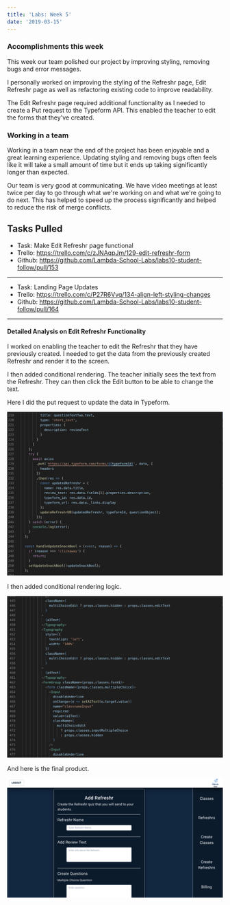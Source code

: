 ```yaml
---
title: 'Labs: Week 5'
date: '2019-03-15'
---
```


### Accomplishments this week

This week our team polished our project by improving styling, removing bugs and error messages.

I personally worked on improving the styling of the Refreshr page, Edit Refreshr page as well as refactoring existing code to improve readability.

The Edit Refreshr page required additional functionality as I needed to create a Put request to the Typeform API. This enabled the teacher to edit the forms that they've created.

### Working in a team

Working in a team near the end of the project has been enjoyable and a great learning experience. Updating styling and removing bugs often feels like it will take a small amount of time but it ends up taking significantly longer than expected.

Our team is very good at communicating. We have video meetings at least twice per day to go through what we're working on and what we're going to do next. This has helped to speed up the process significantly and helped to reduce the risk of merge conflicts.

## Tasks Pulled

- Task: Make Edit Refreshr page functional
- Trello: https://trello.com/c/zJNAqpJm/129-edit-refreshr-form
- Github: https://github.com/Lambda-School-Labs/labs10-student-follow/pull/153

---

- Task: Landing Page Updates
- Trello: https://trello.com/c/P27R6Vvq/134-align-left-styling-changes
- Github: https://github.com/Lambda-School-Labs/labs10-student-follow/pull/164

---

#### Detailed Analysis on Edit Refreshr Functionality

I worked on enabling the teacher to edit the Refreshr that they have previously created. I needed to get the data from the previously created Refreshr and render it to the screen.

I then added conditional rendering. The teacher initially sees the text from the Refreshr. They can then click the Edit button to be able to change the text.

Here I did the put request to update the data in Typeform.

![put](Put_request.png)

I then added conditional rendering logic.

![conditional](conditionalRender.png)

And here is the final product.

![Ref](Ref.png)
